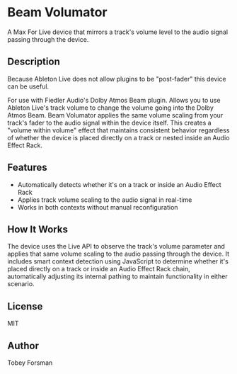 # Beam Volumator

A Max For Live device that mirrors a track's volume level to the audio signal passing through the device.

## Description

Because Ableton Live does not allow plugins to be "post-fader" this device can be useful.

For use with Fiedler Audio's Dolby Atmos Beam plugin. Allows you to use Ableton Live's track volume to change the volume going into the Dolby Atmos Beam. Beam Volumator applies the same volume scaling from your track's fader to the audio signal within the device itself. This creates a "volume within volume" effect that maintains consistent behavior regardless of whether the device is placed directly on a track or nested inside an Audio Effect Rack.

## Features

- Automatically detects whether it's on a track or inside an Audio Effect Rack
- Applies track volume scaling to the audio signal in real-time
- Works in both contexts without manual reconfiguration

## How It Works

The device uses the Live API to observe the track's volume parameter and applies that same volume scaling to the audio passing through the device. It includes smart context detection using JavaScript to determine whether it's placed directly on a track or inside an Audio Effect Rack chain, automatically adjusting its internal pathing to maintain functionality in either scenario.

## License

MIT

## Author

Tobey Forsman
